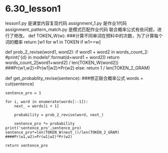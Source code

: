# 6.30_lesson1
lesson1.py 是课堂内容复现代码
assignment_1.py 是作业1代码
assignment_pattern_match.py 是模式匹配作业代码
联合概率公式有些问题，进行了修改。
def TOKEN_W(w):                                    ###计算不同单词在预料中的次数，为了计算每个词的概率
    return [w1 for w1 in TOKEN if w1==w]


def prob_2_revise(word1, word2):
    if word1 + word2 in words_count_2:
        #print('{d} in models!'.format(d=word1 + word2))
        return words_count_2[word1+word2] / len(TOKEN_W(word2))             ###Pr(w1,w2)=Pr(w1|w2)*Pr(w2)
    else:
        return 1 / len(TOKEN_2_GRAM)

def get_probablity_revise(sentence):                ###修正联合概率公式
    words = cut(sentence)

    sentence_pro = 1

    for i, word in enumerate(words[:-1]):
        next_ = words[i + 1]

        probability = prob_2_revise(word, next_)

        sentence_pro *= probability
    print('sentence_pro',sentence_pro)
    sentence_pro*=len(TOKEN_W(next_))/len(TOKEN_2_GRAM)            ####Pr(w1,w2)=Pr(w1|w2)*Pr(w2)

    return sentence_pro
